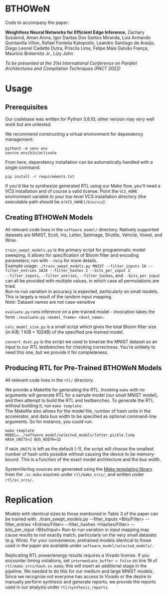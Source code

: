 # BTHOWeN
Code to accompany the paper:

**Weightless Neural Networks for Efficient Edge Inference**, Zachary Susskind, Aman Arora, Igor Dantas Dos Santos Miranda, Luis Armando Quintanilla Villon, Rafael Fontella Katopodis, Leandro Santiago de Araújo, Diego Leonel Cadette Dutra, Priscila Lima, Felipe Maia Galvão França, Mauricio Breternitz Jr., Lizy John

*To be presented at the 31st International Conference on Parallel Architectures and Compilation Techniques (PACT 2022)*

# Usage
## Prerequisites

Our codebase was written for Python 3.8.10; other version may very well work but are untested.

We recommend constructing a virtual environment for dependency management:
```
python3 -m venv env
source env/bin/activate
```

From here, dependency installation can be automatically handled with a single command:
```
pip install -r requirements.txt
```

If you'd like to synthesize generated RTL using our Make flow, you'll need a VCS installation and of course a valid license. Point the `VCS_HOME` environment variable to your top-level VCS installation directory (the executable path should be `$(VCS_HOME)/bin/vcs`).

## Creating BTHOWeN Models
All relevant code lives in the `software_model/` directory. Natively supported datasets are MNIST, Ecoli, Iris, Letter, Satimage, Shuttle, Vehicle, Vowel, and Wine.

`train_swept_models.py` is the primary script for programmatic model sweeping. It allows for specification of Bloom filter and encoding parameters; run with `--help` for more details.  
Example usage: `./train_swept_models.py MNIST --filter_inputs 28 --filter_entries 1024 --filter_hashes 2 --bits_per_input 2`  
`--filter_inputs`, `--filter_entries`, `--filter_hashes`, and `--bits_per_input` can all be provided with multiple values, in which case all permutations are tried.  
Run-to-run variation in accuracy is expected, particularly on small models. This is largely a result of the random input mapping.  
*Note*: Dataset names are not case-sensitive

`evaluate.py` runs inference on a pre-trained model - invocation takes the form `./evaluate.py <model_fname> <dset_name>`.

`calc_model_size.py` is a small script which gives the total Bloom filter size (in KiB; 1 KiB = 1024B) of the specified pre-trained model.

`convert_dset.py` is the script we used to binarize the MNIST dataset as an input to our RTL testbenches for checking correctness. You're unlikely to need this one, but we provide it for completeness.

## Producing RTL for Pre-Trained BTHOWeN Models
All relevant code lives in the `rtl/` directory.

We provide a Makefile for generating the RTL. Invoking `make` with no arguments will generate RTL for a sample model (our small MNIST model), and then attempt to build the RTL and testbenches. To generate the RTL without building it, run `make template`.  
The Makefile also allows for the model file, number of hash units in the accelerator, and data bus width to be specified as optional command-line arguments. So for instance, you could run:
```
make template MODEL=../software_model/selected_models/letter.pickle.lzma HASH_UNITS=2 BUS_WIDTH=32
```
If `HASH_UNITS` is left as the default (-1), the script will choose the smallest number of hash units possible without causing the device to be memory-bound. This is a function of the exact model architecture and the bus width.

SystemVerilog sources are generated using the [Mako templating library](https://www.makotemplates.org/) from the `.sv.mako` sources under `rtl/mako_srcs/`, and written under `rtl/sv_srcs/`.

# Replication
Models with identical sizes to those mentioned in Table 3 of the paper can be trained with:
    ./train_swept_models.py <Dataset name> --filter_inputs <Bits/Filter>  --filter_entries <Entries/Filter> --filter_hashes <Hashes/Filter> --bits_per_input <Bits/Input>
Run-to-run variation in input mapping may cause results to not exactly match, particularly on the very small datasets (e.g. Wine). For your convenience, pretrained models identical to those used in the paper are available under `software_model/selected_models/`.

Replicating RTL power/energy results requires a Vivado license. If you encounter timing violations, set `intermediate_buffer = False` on line 19 of `rtl/mako_srcs/hash.sv.mako`; this will insert an additional stage in the pipeline. We needed to do this for our medium and large MNIST models.  
Since we recognize not everyone has access to Vivado or the desire to manually perform synthesis and generate reports, we provide the reports used in our analysis under `rtl/synthesis_reports`.
